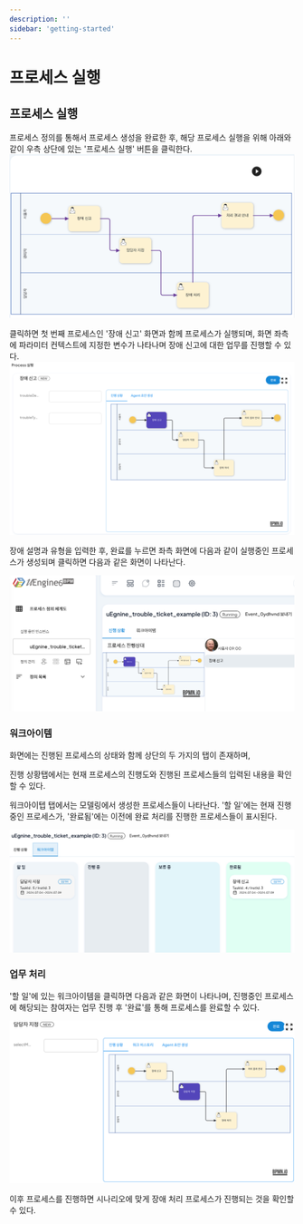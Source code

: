 ```yaml
---
description: ''
sidebar: 'getting-started'
---
```

# 프로세스 실행

##  프로세스 실행

프로세스 정의를 통해서 프로세스 생성을 완료한 후, 해당 프로세스 실행을 위해 아래와 같이 우측 상단에 있는 '프로세스 실행' 버튼을 클릭한다.
![](../../uengine-image/1-17-프로세스실행버튼.png)
 
클릭하면 첫 번째 프로세스인 '장애 신고' 화면과 함께 프로세스가 실행되며, 화면 좌측에 파라미터 컨텍스트에 지정한 변수가 나타나며 장애 신고에 대한 업무를 진행할 수 있다.
![](../../uengine-image/1-12-프로세스실행화면.png)

장애 설명과 유형을 입력한 후, 완료를 누르면 좌측 화면에 다음과 같이 실행중인 프로세스가 생성되며 클릭하면 다음과 같은 화면이 나타난다.

![](../../uengine-image/1-13-프로세스모니터링.png)

### 워크아이템
화면에는 진행된 프로세스의 상태와 함께 상단의 두 가지의 탭이 존재하며, 

진행 상황탭에서는 현재 프로세스의 진행도와 진행된 프로세스들의 입력된 내용을 확인할 수 있다.

워크아이텝 탭에서는 모델링에서 생성한 프로세스들이 나타난다. '할 일'에는 현재 진행중인 프로세스가, '완료됨'에는 이전에 완료 처리를 진행한 프로세스들이 표시된다.

![](../../uengine-image/1-14-Todo.png)

### 업무 처리
'할 일'에 있는 워크아이템을 클릭하면 다음과 같은 화면이 나타나며, 진행중인 프로세스에 해당되는 참여자는 업무 진행 후 '완료'를 통해 프로세스를 완료할 수 있다.

![](../../uengine-image/1-15-워크아이템.png)

이후 프로세스를 진행하면 시나리오에 맞게 장애 처리 프로세스가 진행되는 것을 확인할 수 있다.